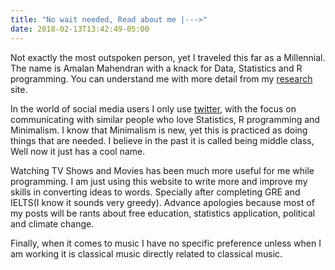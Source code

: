 ```yaml
---
title: "No wait needed, Read about me |--->"
date: 2018-02-13T13:42:49-05:00
---
```


Not exactly the most outspoken person, yet I traveled this far as a Millennial. The name is Amalan Mahendran with a knack for Data, Statistics and R programming. You can understand me with more detail from my [research](https://amalan-con-stat.netlify.com) site. 

In the world of social media users I only use [twitter](https://twitter.com/Amalan_Con_Stat), with the focus on communicating with similar people who love Statistics, R programming and Minimalism. I know that Minimalism is new, yet this is practiced as doing things that are needed. I believe in the past it is called being middle class, Well now it just has a cool name.  

Watching TV Shows and Movies has been much more useful for me while programming. I am just using this website to write more and improve my skills in converting ideas to words. Specially after completing GRE and IELTS(I know it sounds very greedy). Advance apologies because most of my posts will be rants about free education, statistics application, political and climate change.

Finally, when it comes to music I have no specific preference unless when I am working it is classical music directly related to classical music.